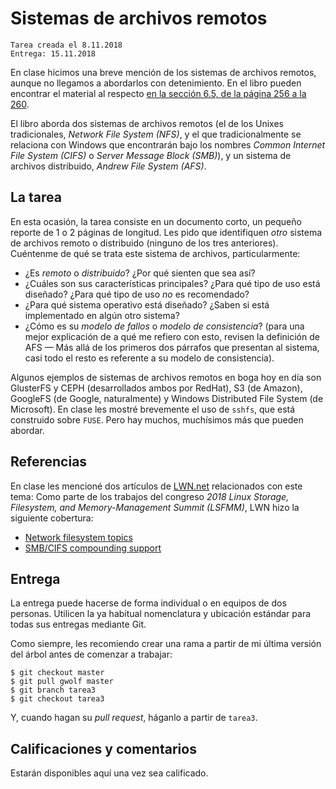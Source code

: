 # Sistemas de archivos remotos

    Tarea creada el 8.11.2018
	Entrega: 15.11.2018

En clase hicimos una breve mención de los sistemas de archivos
remotos, aunque no llegamos a abordarlos con detenimiento. En el libro
pueden encontrar el material al respecto [en la sección 6.5, de la
página 256 a la
260](http://sistop.org/pdf/sistemas_operativos.pdf#page=256).

El libro aborda dos sistemas de archivos remotos (el de los Unixes
tradicionales, *Network File System (NFS)*, y el que tradicionalmente
se relaciona con Windows que encontrarán bajo los nombres *Common
Internet File System (CIFS)* o *Server Message Block (SMB)*), y un
sistema de archivos distribuido, *Andrew File System (AFS)*.

## La tarea

En esta ocasión, la tarea consiste en un documento corto, un pequeño
reporte de 1 o 2 páginas de longitud. Les pido que identifiquen *otro*
sistema de archivos remoto o distribuido (ninguno de los tres
anteriores). Cuéntenme de qué se trata este sistema de archivos,
particularmente:

- ¿Es _remoto_ o _distribuido_? ¿Por qué sienten que sea así?
- ¿Cuáles son sus características principales? ¿Para qué tipo de uso
  está diseñado? ¿Para qué tipo de uso _no_ es recomendado?
- ¿Para qué sistema operativo está diseñado? ¿Saben si está
  implementado en algún otro sistema?
- ¿Cómo es su _modelo de fallos_ o _modelo de consistencia_? (para una
  mejor explicación de a qué me refiero con esto, revisen la
  definición de AFS — Más allá de los primeros dos párrafos que
  presentan al sistema, casi todo el resto es referente a su modelo de
  consistencia).

Algunos ejemplos de sistemas de archivos remotos en boga hoy en día
son GlusterFS y CEPH (desarrollados ambos por RedHat), S3 (de Amazon),
GoogleFS (de Google, naturalmente) y Windows Distributed File System
(de Microsoft). En clase les mostré brevemente el uso de `sshfs`, que
está construido sobre `FUSE`. Pero hay muchos, muchísimos más que
pueden abordar.

## Referencias

En clase les mencioné dos artículos de [LWN.net](https://lwn.net/)
relacionados con este tema: Como parte de los trabajos del congreso
_2018 Linux Storage, Filesystem, and Memory-Management Summit
(LSFMM)_, LWN hizo la siguiente cobertura:

- [Network filesystem topics](https://lwn.net/SubscriberLink/754506/f312df34b988f603/)
- [SMB/CIFS compounding support](https://lwn.net/SubscriberLink/754507/98c73dcca48f0d0c/)

## Entrega

La entrega puede hacerse de forma individual o en equipos de dos
personas. Utilicen la ya habitual nomenclatura y ubicación estándar
para todas sus entregas mediante Git.

Como siempre, les recomiendo crear una rama a partir de mi última
versión del árbol antes de comenzar a trabajar:

    $ git checkout master
	$ git pull gwolf master
	$ git branch tarea3
	$ git checkout tarea3

Y, cuando hagan su _pull request_, háganlo a partir de `tarea3`.

## Calificaciones y comentarios

Estarán disponibles aquí una vez sea calificado.
